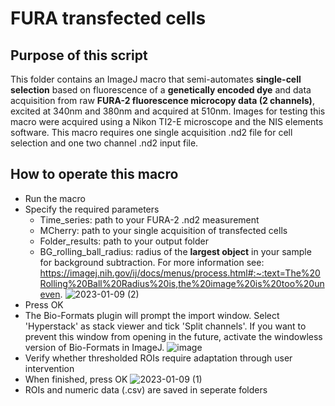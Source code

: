 # FURA transfected cells

## Purpose of this script
This folder contains an ImageJ macro that semi-automates **single-cell selection** based on fluorescence of a **genetically encoded dye** and data acquisition from raw **FURA-2 fluorescence microcopy data (2 channels)**, excited at 340nm and 380nm and acquired at 510nm.
Images for testing this macro were acquired using a Nikon TI2-E microscope and the NIS elements software. This macro requires one single acquisition .nd2 file for cell selection and one two channel .nd2 input file.

## How to operate this macro

* Run the macro
* Specify the required parameters
  * Time_series: path to your FURA-2 .nd2 measurement
  * MCherry: path to your single acquisition of transfected cells
  * Folder_results: path to your output folder
  * BG_rolling_ball_radius: radius of the **largest object** in your sample for background subtraction. For more information see: https://imagej.nih.gov/ij/docs/menus/process.html#:~:text=The%20Rolling%20Ball%20Radius%20is,the%20image%20is%20too%20uneven.
![2023-01-09 (2)](https://user-images.githubusercontent.com/38840043/211395430-6718ef0c-4448-44c5-bd25-c84e05e43831.png)
* Press OK
* The Bio-Formats plugin will prompt the import window. Select 'Hyperstack' as stack viewer and tick 'Split channels'. If you want to prevent this window from opening in the future, activate the windowless version of Bio-Formats in ImageJ.
![image](https://user-images.githubusercontent.com/38840043/222672367-9e25e26e-95ce-48be-aa54-545bd6a490df.png)
* Verify whether thresholded ROIs require adaptation through user intervention
* When finished, press OK
![2023-01-09 (1)](https://user-images.githubusercontent.com/38840043/211396777-480df19a-10ad-4df0-a7d0-b0987f950fc9.png)
* ROIs and numeric data (.csv) are saved in seperate folders
